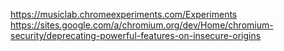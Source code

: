 https://musiclab.chromeexperiments.com/Experiments
https://sites.google.com/a/chromium.org/dev/Home/chromium-security/deprecating-powerful-features-on-insecure-origins
